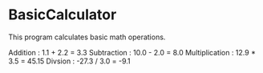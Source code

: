 # BasicCalculator

This program calculates basic math operations.

Addition : 1.1 + 2.2 = 3.3
Subtraction : 10.0 - 2.0 = 8.0
Multiplication : 12.9 * 3.5 = 45.15
Divsion : -27.3 / 3.0 = -9.1
